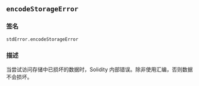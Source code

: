 ## `encodeStorageError`

### 签名

```solidity
stdError.encodeStorageError
```

### 描述

当尝试访问存储中已损坏的数据时，Solidity 内部错误。除非使用汇编，否则数据不会损坏。